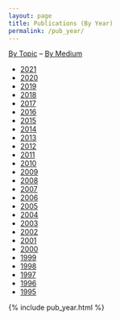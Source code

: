 ```yaml
---
layout: page
title: Publications (By Year)
permalink: /pub_year/
---
```


<a href="/pub_topic/">By Topic</a> &ndash; <a href="/pub_medium/">By Medium</a> 

<ul class="flattoc">
<li> <a href="#2021">2021</a></li>
<li> <a href="#2020">2020</a></li>
<li> <a href="#2019">2019</a></li>
<li> <a href="#2018">2018</a></li>
<li> <a href="#2017">2017</a></li>
<li> <a href="#2016">2016</a></li>
<li> <a href="#2015">2015</a></li>
<li> <a href="#2014">2014</a></li>
<li> <a href="#2013">2013</a></li>
<li> <a href="#2012">2012</a></li>
<li> <a href="#2011">2011</a></li>
<li> <a href="#2010">2010</a></li>
<li> <a href="#2009">2009</a></li>
<li> <a href="#2008">2008</a></li>
<li> <a href="#2007">2007</a></li>
<li> <a href="#2006">2006</a></li>
<li> <a href="#2005">2005</a></li>
<li> <a href="#2004">2004</a></li>
<li> <a href="#2003">2003</a></li>
<li> <a href="#2002">2002</a></li>
<li> <a href="#2001">2001</a></li>
<li> <a href="#2000">2000</a></li>
<li> <a href="#1999">1999</a></li>
<li> <a href="#1998">1998</a></li>
<li> <a href="#1997">1997</a></li>
<li> <a href="#1996">1996</a></li>
<li> <a href="#1995">1995</a></li>
</ul>

{% include pub_year.html %}
